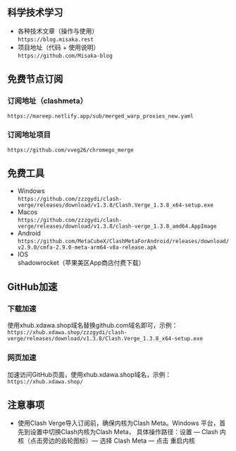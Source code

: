 ## 科学技术学习
- 各种技术文章（操作与使用）  
`https://blog.misaka.rest`  
- 项目地址（代码 + 使用说明）   
  `https://github.com/Misaka-blog`
## 免费节点订阅
### 订阅地址（clashmeta）
`https://mareep.netlify.app/sub/merged_warp_proxies_new.yaml`
### 订阅地址项目
`https://github.com/vveg26/chromego_merge`  
## 免费工具
- Windows  
`https://github.com/zzzgydi/clash-verge/releases/download/v1.3.8/Clash.Verge_1.3.8_x64-setup.exe`  
- Macos  
`https://github.com/zzzgydi/clash-verge/releases/download/v1.3.8/clash-verge_1.3.8_amd64.AppImage`
- Android  
`https://github.com/MetaCubeX/ClashMetaForAndroid/releases/download/v2.9.0/cmfa-2.9.0-meta-arm64-v8a-release.apk`
- IOS  
shadowrocket（苹果美区App商店付费下载）
## GitHub加速
### 下载加速
使用xhub.xdawa.shop域名替换github.com域名即可，示例：  
```https://xhub.xdawa.shop/zzzgydi/clash-verge/releases/download/v1.3.8/Clash.Verge_1.3.8_x64-setup.exe```
### 网页加速
加速访问GitHub页面，使用xhub.xdawa.shop域名，示例：  
```https://xhub.xdawa.shop/```
## 注意事项
- 使用Clash Verge导入订阅前，确保内核为Clash Meta。Windows 平台，首先到设置中切换Clash内核为Clash Meta，
  具体操作路径：设置 — Clash 内核（点击旁边的齿轮图标）— 选择 Clash Meta — 点击 重启内核
